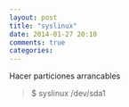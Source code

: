 ```yaml
---
layout: post
title: "syslinux"
date: 2014-01-27 20:10
comments: true
categories: 
---
```

Hacer particiones arrancables

>$ syslinux /dev/sda1

